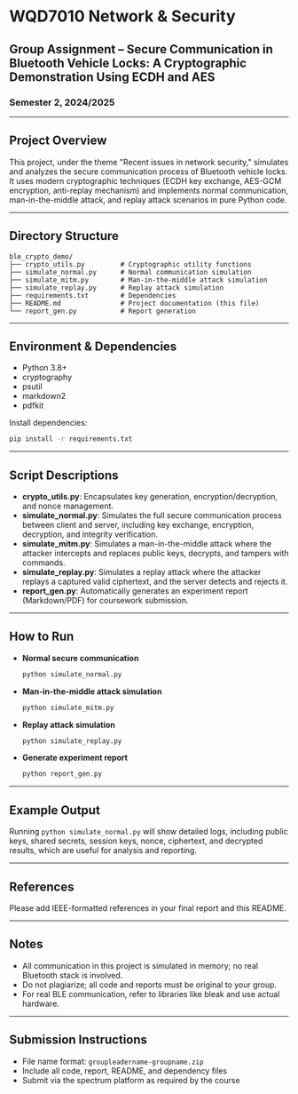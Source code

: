 # WQD7010 Network & Security
## Group Assignment – Secure Communication in Bluetooth Vehicle Locks: A Cryptographic Demonstration Using ECDH and AES

### Semester 2, 2024/2025

---

## Project Overview
This project, under the theme "Recent issues in network security," simulates and analyzes the secure communication process of Bluetooth vehicle locks. It uses modern cryptographic techniques (ECDH key exchange, AES-GCM encryption, anti-replay mechanism) and implements normal communication, man-in-the-middle attack, and replay attack scenarios in pure Python code.

---

## Directory Structure
```
ble_crypto_demo/
├── crypto_utils.py         # Cryptographic utility functions
├── simulate_normal.py      # Normal communication simulation
├── simulate_mitm.py        # Man-in-the-middle attack simulation
├── simulate_replay.py      # Replay attack simulation
├── requirements.txt        # Dependencies
├── README.md               # Project documentation (this file)
└── report_gen.py           # Report generation
```

---

## Environment & Dependencies
- Python 3.8+
- cryptography
- psutil
- markdown2
- pdfkit

Install dependencies:
```bash
pip install -r requirements.txt
```

---

## Script Descriptions
- **crypto_utils.py**: Encapsulates key generation, encryption/decryption, and nonce management.
- **simulate_normal.py**: Simulates the full secure communication process between client and server, including key exchange, encryption, decryption, and integrity verification.
- **simulate_mitm.py**: Simulates a man-in-the-middle attack where the attacker intercepts and replaces public keys, decrypts, and tampers with commands.
- **simulate_replay.py**: Simulates a replay attack where the attacker replays a captured valid ciphertext, and the server detects and rejects it.
- **report_gen.py**: Automatically generates an experiment report (Markdown/PDF) for coursework submission.

---

## How to Run
- **Normal secure communication**
  ```bash
  python simulate_normal.py
  ```
- **Man-in-the-middle attack simulation**
  ```bash
  python simulate_mitm.py
  ```
- **Replay attack simulation**
  ```bash
  python simulate_replay.py
  ```
- **Generate experiment report**
  ```bash
  python report_gen.py
  ```

---

## Example Output
Running `python simulate_normal.py` will show detailed logs, including public keys, shared secrets, session keys, nonce, ciphertext, and decrypted results, which are useful for analysis and reporting.

---

## References
Please add IEEE-formatted references in your final report and this README.

---

## Notes
- All communication in this project is simulated in memory; no real Bluetooth stack is involved.
- Do not plagiarize; all code and reports must be original to your group.
- For real BLE communication, refer to libraries like bleak and use actual hardware.

---

## Submission Instructions
- File name format: `groupleadername-groupname.zip`
- Include all code, report, README, and dependency files
- Submit via the spectrum platform as required by the course 
